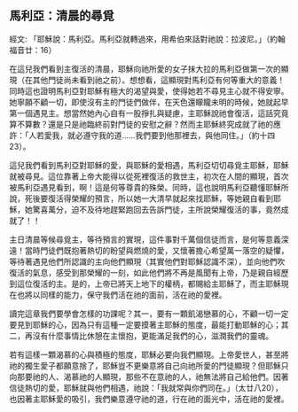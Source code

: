 ## 馬利亞：清晨的尋覓 ##

經文: 「耶穌說：馬利亞。馬利亞就轉過來，用希伯來話對祂說：拉波尼。」（約翰福音廿：16）



在這兒我們看到主復活的清晨，耶穌向祂所愛的女子抹大拉的馬利亞做第一次的顯現（在其他門徒尚未看到祂之前）。想想看，這顯現對馬利亞有何等重大的意義！同時這也證明馬利亞對耶穌有極大的渴望與愛，使得她若不尋見主心就不得安寧。她寧願不顧一切，即使沒有主的門徒們做伴，在天色還矇矓未明的時候，她就起早第一個遇見主。想當然她內心自有一股掙扎與疑慮，主耶穌說祂會復活，這話究竟算不算數？還是只是祂臨終前對門徒的安慰之辭？然而主耶穌終究成就了祂的應許：「人若愛我，就必遵守我的道……我們要到他那裡去，與他同住。」（約十四23）。

這兒我們看到馬利亞對耶穌的愛，與耶穌的愛相遇，馬利亞切切尋覓主耶穌，耶穌就被尋見。這位靠著上帝大能得以從死裡復活的救世主，初次在人間的顯現，首次被馬利亞遇見看到，啊！這是何等尊貴的殊榮。同時，這也說明馬利亞聽懂耶穌所說，死後要復活得榮耀的預言，所以她一大清早就起來找耶穌，等她親自看到耶穌，她驚喜萬分，迫不及待地趕緊跑回去告訴門徒，主所說榮耀復活的事，竟然成就了！！

主日清晨等候尋覓主，等待預言的實現，這件事對千萬個信徒而言，是何等意義深遠！當時門徒們既抱著熱切的盼望與燃燒的愛，又懷著擔心希望萬一落空的疑懼，等待著遇見他們所認識的主向他們顯現（其實他們對耶穌認識不深），並向他們吹復活的氣息，感受到那榮耀的一刻，如此他們將不再是風聞有上帝，乃是親自經歷到這位復活的主。是的，上帝已將天上地下的權柄，都賜給主耶穌了，而主耶穌現在也將以同樣的能力，保守我們活在祂的面前，活在祂的愛裡。

讀完這章我們要學會怎樣的功課呢？其一，要有一顆飢渴戀慕的心，不顧一切一定要見到耶穌的心，因為只有這種一定要摸著主耶穌的態度，最能打動耶穌的心；其二，再沒有什麼事情比休憩在主懷抱，更能滿足我們的心，滋潤我們的靈魂。

若有這樣一顆渴慕的心與積極的態度，耶穌必要向我們顯現。上帝愛世人，甚至將祂的獨生愛子都願意捨了，耶穌豈不更樂意將自己向祂所愛的門徒顯現？但耶穌只向那要祂的人、渴慕祂的人顯現，那些不在意祂的人，祂無法將自己給他們。因著信徒熱切的愛，耶穌就與他們相遇，祂說：「我就常與你們同在。」（太廿八20），也因著主耶穌愛的吸引，我們樂意遵守祂的道，行在祂的面光中，活在祂的愛裡。